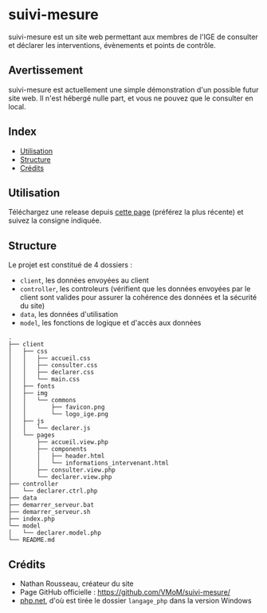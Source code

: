# suivi-mesure
suivi-mesure est un site web permettant aux membres de l'IGE de consulter et déclarer les interventions, évènements et points de contrôle.


## Avertissement
suivi-mesure est actuellement une simple démonstration d'un possible futur site web. Il n'est hébergé nulle part, et vous ne pouvez que le consulter en local.



## Index
- [Utilisation](#tilisation)
- [Structure](#structure)
- [Crédits](#crédits)
  


## Utilisation
Téléchargez une release depuis [cette page](https://github.com/VMoM/suivi-mesure/releases) (préférez la plus récente) et suivez la consigne indiquée.



## Structure
Le projet est constitué de 4 dossiers :
- `client`, les données envoyées au client
- `controller`, les controleurs (vérifient que les données envoyées par le client sont valides pour assurer la cohérence des données et la sécurité du site)
- `data`, les données d'utilisation
- `model`, les fonctions de logique et d'accès aux données
```
.
├── client
│   ├── css
│   │   ├── accueil.css
│   │   ├── consulter.css
│   │   ├── declarer.css
│   │   └── main.css
│   ├── fonts
│   ├── img
│   │   └── commons
│   │       ├── favicon.png
│   │       └── logo_ige.png
│   ├── js
│   │   └── declarer.js
│   └── pages
│       ├── accueil.view.php
│       ├── components
│       │   ├── header.html
│       │   └── informations_intervenant.html
│       ├── consulter.view.php
│       └── declarer.view.php
├── controller
│   └── declarer.ctrl.php
├── data
├── demarrer_serveur.bat
├── demarrer_serveur.sh
├── index.php
└── model
│   └── declarer.model.php
└── README.md
```


## Crédits
- Nathan Rousseau, créateur du site
- Page GitHub officielle : https://github.com/VMoM/suivi-mesure/
- [php.net](https://www.php.net/), d'où est tirée le dossier `langage_php` dans la version Windows